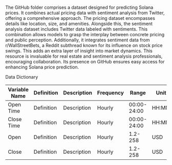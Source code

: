 The GitHub folder comprises a dataset designed for predicting Solana prices. It combines actual pricing data with sentiment analysis from Twitter, offering a comprehensive approach. The pricing dataset encompasses details like location, size, and amenities. Alongside this, the sentiment analysis dataset includes Twitter data labeled with sentiments. This combination allows models to grasp the interplay between concrete pricing and public perception. Additionally, it integrates sentiment data from r/WallStreetBets, a Reddit subthread known for its influence on stock price swings. This adds an extra layer of insight into market dynamics. This resource is invaluable for real estate and sentiment analysis professionals, encouraging collaboration. Its presence on GitHub ensures easy access for enhancing Solana price prediction.

Data Dictionary

| Variable Name   | Definition           | Description                                      | Frequency | Range  | Unit   | Type    |
|------------------|----------------------|--------------------------------------------------|-----------|--------|--------|---------|
| Open Time       | Definition | Description                             | Hourly     | 00:00-24:00  | HH:MM | Time |
| Close Time       | Definition | Description                             | Hourly   | 00:00-24:00 | HH:MM | Time |
| Open       | Definition | Description                             | Hourly    | 1.2-258   | USD | Numeric |
| Close       | Definition | Description                             | Hourly    | 1.2-258 | USD   | Numeric |
